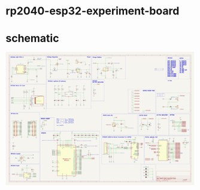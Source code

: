# rp2040-esp32-experiment-board


# schematic

![rp2040-esp32-experiment-board schematic](./hardware/schematic.svg)

